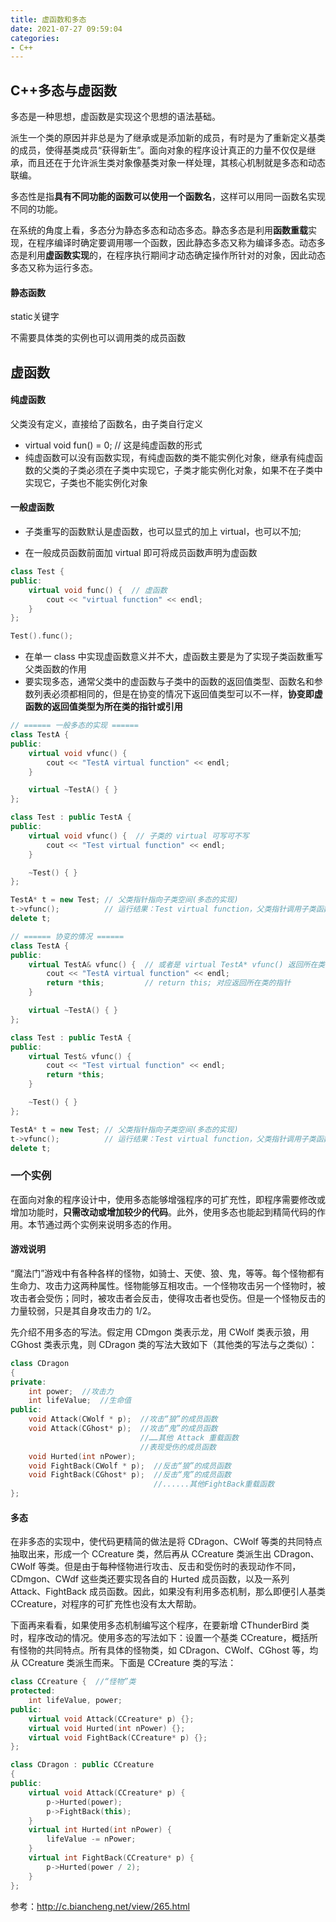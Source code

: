 ```yaml
---
title: 虚函数和多态
date: 2021-07-27 09:59:04
categories:
- C++
---
```

## C++多态与虚函数

多态是一种思想，虚函数是实现这个思想的语法基础。

派生一个类的原因并非总是为了继承或是添加新的成员，有时是为了重新定义基类的成员，使得基类成员“获得新生”。面向对象的程序设计真正的力量不仅仅是继承，而且还在于允许派生类对象像基类对象一样处理，其核心机制就是多态和动态联编。

多态性是指**具有不同功能的函数可以使用一个函数名**，这样可以用同一函数名实现不同的功能。

在系统的角度上看，多态分为静态多态和动态多态。静态多态是利用**函数重载**实现，在程序编译时确定要调用哪一个函数，因此静态多态又称为编译多态。动态多态是利用**虚函数实现**的，在程序执行期间才动态确定操作所针对的对象，因此动态多态又称为运行多态。

#### 静态函数

static关键字

不需要具体类的实例也可以调用类的成员函数

## 虚函数

#### 纯虚函数

父类没有定义，直接给了函数名，由子类自行定义

- virtual void fun() = 0; // 这是纯虚函数的形式
- 纯虚函数可以没有函数实现，有纯虚函数的类不能实例化对象，继承有纯虚函数的父类的子类必须在子类中实现它，子类才能实例化对象，如果不在子类中实现它，子类也不能实例化对象

#### 一般虚函数

- 子类重写的函数默认是虚函数，也可以显式的加上 virtual，也可以不加; 

- 在一般成员函数前面加 virtual 即可将成员函数声明为虚函数

```cpp
class Test {
public:
    virtual void func() {  // 虚函数
        cout << "virtual function" << endl;
    }
};

Test().func(); 
```



- 在单一 class 中实现虚函数意义并不大，虚函数主要是为了实现子类函数重写父类函数的作用
- 要实现多态，通常父类中的虚函数与子类中的函数的返回值类型、函数名和参数列表必须都相同的，但是在协变的情况下返回值类型可以不一样，**协变即虚函数的返回值类型为所在类的指针或引用**

```cpp
// ====== 一般多态的实现 ======
class TestA {
public:
    virtual void vfunc() {
        cout << "TestA virtual function" << endl;
    }

    virtual ~TestA() { }
};

class Test : public TestA {
public:
    virtual void vfunc() {  // 子类的 virtual 可写可不写
        cout << "Test virtual function" << endl;
    }

    ~Test() { }
};

TestA* t = new Test; // 父类指针指向子类空间(多态的实现)
t->vfunc();          // 运行结果：Test virtual function，父类指针调用子类函数(多态的实现)
delete t;

// ====== 协变的情况 ======
class TestA {
public:
    virtual TestA& vfunc() {  // 或者是 virtual TestA* vfunc() 返回所在类的指针
        cout << "TestA virtual function" << endl;
        return *this;         // return this; 对应返回所在类的指针
    }

    virtual ~TestA() { }
};

class Test : public TestA {
public:
    virtual Test& vfunc() {
        cout << "Test virtual function" << endl;
        return *this;
    }

    ~Test() { }
};

TestA* t = new Test; // 父类指针指向子类空间(多态的实现)
t->vfunc();          // 运行结果：Test virtual function，父类指针调用子类函数(多态的实现)
delete t;
```



### 一个实例

在面向对象的程序设计中，使用多态能够增强程序的可扩充性，即程序需要修改或增加功能时，**只需改动或增加较少的代码**。此外，使用多态也能起到精简代码的作用。本节通过两个实例来说明多态的作用。

#### 游戏说明

“魔法门”游戏中有各种各样的怪物，如骑士、天使、狼、鬼，等等。每个怪物都有生命力、攻击力这两种属性。怪物能够互相攻击。一个怪物攻击另一个怪物时，被攻击者会受伤；同时，被攻击者会反击，使得攻击者也受伤。但是一个怪物反击的力量较弱，只是其自身攻击力的 1/2。

先介绍不用多态的写法。假定用 CDmgon 类表示龙，用 CWolf 类表示狼，用 CGhost 类表示鬼，则 CDragon 类的写法大致如下（其他类的写法与之类似）：

```cpp
class CDragon
{
private:
    int power;  //攻击力
    int lifeValue;  //生命值
public:
    void Attack(CWolf * p);  //攻击“狼”的成员函数
    void Attack(CGhost* p);  //攻击“鬼”的成员函数
                             //……其他 Attack 重载函数
                             //表现受伤的成员函数
    void Hurted(int nPower);
    void FightBack(CWolf * p);  //反击“狼”的成员函数
    void FightBack(CGhost* p);  //反击“鬼”的成员函数
                                //......其他FightBack重载函数
};
```



#### 多态

在非多态的实现中，使代码更精简的做法是将 CDragon、CWolf 等类的共同特点 抽取出来，形成一个 CCreature 类，然后再从 CCreature 类派生出 CDragon、CWolf 等类。但是由于每种怪物进行攻击、反击和受伤时的表现动作不同，CDmgon、CWdf 这些类还要实现各自的 Hurted 成员函数，以及一系列 Attack、FightBack 成员函数。因此，如果没有利用多态机制，那么即便引人基类 CCreature，对程序的可扩充性也没有太大帮助。

下面再来看看，如果使用多态机制编写这个程序，在要新增 CThunderBird 类时，程序改动的情况。使用多态的写法如下：设置一个基类 CCreature，概括所有怪物的共同特点。所有具体的怪物类，如 CDragon、CWolf、CGhost 等，均从 CCreature 类派生而来。下面是 CCreature 类的写法：

```cpp
class CCreature {  //“怪物”类
protected:
    int lifeValue, power;
public:
    virtual void Attack(CCreature* p) {};
    virtual void Hurted(int nPower) {};
    virtual void FightBack(CCreature* p) {};
};

class CDragon : public CCreature
{
public:
    virtual void Attack(CCreature* p) {
        p->Hurted(power);
        p->FightBack(this);
    }
    virtual int Hurted(int nPower) {
        lifeValue -= nPower;
    }
    virtual int FightBack(CCreature* p) {
        p->Hurted(power / 2);
    }
};
```



参考：http://c.biancheng.net/view/265.html